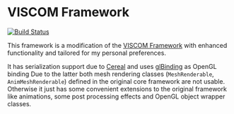 # VISCOM Framework

[![Build Status](https://travis-ci.com/dasmysh/viscom_framework.svg?branch=develop)](https://travis-ci.com/dasmysh/viscom_framework)

This framework is a modification of the [VISCOM Framework](https://github.com/viscom-ulm/viscom_framework) with enhanced functionality and tailored for my personal preferences.

It has serialization support due to [Cereal](https://github.com/USCiLab/cereal) and uses [glBinding](https://github.com/cginternals/glbinding) as OpenGL binding
Due to the latter both mesh rendering classes (`MeshRenderable`, `AnimMeshRenderable`) defined in the original core framework are not usable.
Otherwise it just has some convenient extensions to the original framework like animations, some post processing effects and OpenGL object wrapper classes.
